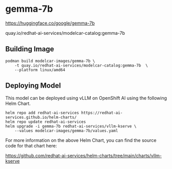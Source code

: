 # gemma-7b

https://huggingface.co/google/gemma-7b

quay.io/redhat-ai-services/modelcar-catalog:gemma-7b

## Building Image

```
podman build modelcar-images/gemma-7b \
    -t quay.io/redhat-ai-services/modelcar-catalog:gemma-7b  \
    --platform linux/amd64
```

## Deploying Model

This model can be deployed using vLLM on OpenShift AI using the following Helm Chart.

```
helm repo add redhat-ai-services https://redhat-ai-services.github.io/helm-charts/
helm repo update redhat-ai-services
helm upgrade -i gemma-7b redhat-ai-services/vllm-kserve \
    --values modelcar-images/gemma-7b/values.yaml
```

For more information on the above Helm Chart, you can find the source code for that chart here:

https://github.com/redhat-ai-services/helm-charts/tree/main/charts/vllm-kserve
